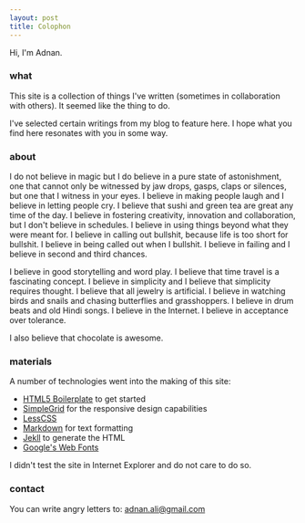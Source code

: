 ```yaml
---
layout: post
title: Colophon
---
```


Hi, I'm Adnan.

### what

This site is a collection of things I've written (sometimes in collaboration with others). It seemed like the thing to do.

I've selected certain writings from my blog to feature here. I hope what you find here resonates with you in some way.

### about

I do not believe in magic but I do believe in a pure state of astonishment, one that cannot only be witnessed by jaw drops, gasps, claps or silences, but one that I witness in your eyes. I believe in making people laugh and I believe in letting people cry. I believe that sushi and green tea are great any time of the day. I believe in fostering creativity, innovation and collaboration, but I don't believe in schedules. I believe in using things beyond what they were meant for. I believe in calling out bullshit, because life is too short for bullshit. I believe in being called out when I bullshit. I believe in failing and I believe in second and third chances.

I believe in good storytelling and word play. I believe that time travel is a fascinating concept. I believe in simplicity and I believe that simplicity requires thought. I believe that all jewelry is artificial. I believe in watching birds and snails and chasing butterflies and grasshoppers. I believe in drum beats and old Hindi songs. I believe in the Internet. I believe in acceptance over tolerance.

I also believe that chocolate is awesome.

### materials

A number of technologies went into the making of this site:

- [HTML5 Boilerplate](http://html5boilerplate.com/) to get started
- [SimpleGrid](http://simplegrid.info/) for the responsive design
  capabilities
- [LessCSS](http://lesscss.org)
- [Markdown](http://daringfireball.net/projects/markdown/) for text
  formatting
- [Jekll](http://jekyllrb.com) to generate the HTML
- [Google's Web Fonts](http://google.com/webfonts)

I didn't test the site in Internet Explorer and do not care to do so.

### contact

You can write angry letters to: adnan.ali@gmail.com
